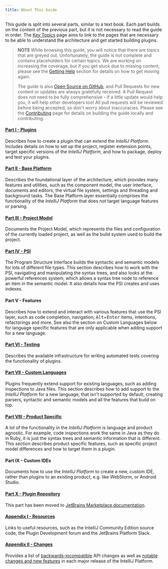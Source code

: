 ```yaml
---
title: About This Guide
---
```

<!-- Copyright 2000-2020 JetBrains s.r.o. and other contributors. Use of this source code is governed by the Apache 2.0 license that can be found in the LICENSE file. -->

This guide is split into several parts, similar to a text book. Each part builds on the content of the previous part, but it is not necessary to read the guide in order. The [Key Topics](key_topics.md) page aims to link to the pages that are necessary to be able to understand the architecture and get started building plugins.

> **NOTE** While browsing this guide, you will notice that there are topics that are greyed out. Unfortunately, the guide is not complete and contains placeholders for certain topics. We are working on increasing the coverage, but if you get stuck due to missing content, please see the [Getting Help](getting_help.md) section for details on how to get moving again.
>
> The guide is also [Open Source on GitHub](https://github.com/JetBrains/intellij-sdk-docs), and Pull Requests for new content or updates are always gratefully received. A Pull Request does not need to be fully comprehensive - if a little update would help you, it will help other developers too! All pull requests will be reviewed before being accepted, so don't worry about inaccuracies. Please see the [Contributing](/CONTRIBUTING.md) page for details on building the guide locally and contributing.

#### [Part I - Plugins](/basics/basics.md)

Describes how to create a plugin that can extend the _IntelliJ Platform_. Includes details on how to set up the project, register extension points, target specific versions of the _IntelliJ Platform_, and how to package, deploy and test your plugins.

#### [Part II - Base Platform](/platform/fundamentals.md)

Describes the foundational layer of the architecture, which provides many features and utilities, such as the component model, the user interface, documents and editors, the virtual file system, settings and threading and background tasks. The Base Platform layer essentially comprises the functionality of the _IntelliJ Platform_ that does not target language features or parsing.

#### [Part III - Project Model](/basics/project_structure.md)

Documents the Project Model, which represents the files and configuration of the currently loaded project, as well as the build system used to build the project.

#### [Part IV - PSI](/basics/architectural_overview/psi.md)

The Program Structure Interface builds the syntactic and semantic models for lots of different file types. This section describes how to work with the PSI, navigating and manipulating the syntax trees, and also looks at the powerful references system, which allows a syntax tree node to reference an item in the semantic model. It also details how the PSI creates and uses indexes.

#### Part V - Features

Describes how to extend and interact with various features that use the PSI layer, such as code completion, navigation, <kbd>Alt</kbd>+<kbd>Enter</kbd> items, intentions, refactorings and more. See also the section on Custom Languages below for language specific features that are only applicable when adding support for a new language.

#### [Part VI - Testing](/basics/testing_plugins/testing_plugins.md)

Describes the available infrastructure for writing automated tests covering the functionality of plugins.

#### [Part VII - Custom Languages](/reference_guide/custom_language_support.md)

Plugins frequently extend support for existing languages, such as adding inspections to Java files. This section describes how to add support to the _IntelliJ Platform_ for a new language, that isn't supported by default, creating parsers, syntactic and semantic models and all the features that build on top.

#### [Part VIII - Product Specific](/products/dev_alternate_products.md)

A lot of the functionality in the _IntelliJ Platform_ is language and product agnostic. For example, code inspections work the same in Java as they do in Ruby, it is just the syntax trees and semantic information that is different. This section describes product specific features, such as specific project model differences and how to target them in a plugin.

#### Part IX - Custom IDEs

Documents how to use the _IntelliJ Platform_ to create a new, custom IDE, rather than plugins to an existing product, e.g. like WebStorm, or Android Studio.

#### [Part X - Plugin Repository](/appendix/plugin_repository_obsolete.md)

This part has been moved to [JetBrains Marketplace documentation](https://plugins.jetbrains.com/docs/marketplace/about-marketplace.html).

#### [Appendix I - Resources](/appendix/resources/useful_links.md)

Links to useful resources, such as the IntelliJ Community Edition source code, the Plugin Development forum and the JetBrains Platform Slack.

#### [Appendix II - Changes](/reference_guide/api_changes_list.md)

Provides a list of [backwards-incompatible](/reference_guide/api_changes_list.md) API changes as well as [notable changes and new features](/reference_guide/api_notable/api_notable.md) in each major release of the IntelliJ Platform.
